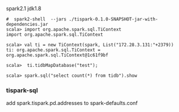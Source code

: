 
spark2.1  jdk1.8
```
#  spark2-shell  --jars ./tispark-0.1.0-SNAPSHOT-jar-with-dependencies.jar 
scala> import org.apache.spark.sql.TiContext
import org.apache.spark.sql.TiContext

scala> val ti = new TiContext(spark, List("172.28.3.131:"+2379))
ti: org.apache.spark.sql.TiContext = org.apache.spark.sql.TiContext@1c61f9bf

scala>  ti.tidbMapDatabase("test");

scala> spark.sql("select count(*) from tidb").show
```


### tispark-sql

add spark.tispark.pd.addresses to spark-defaults.conf

